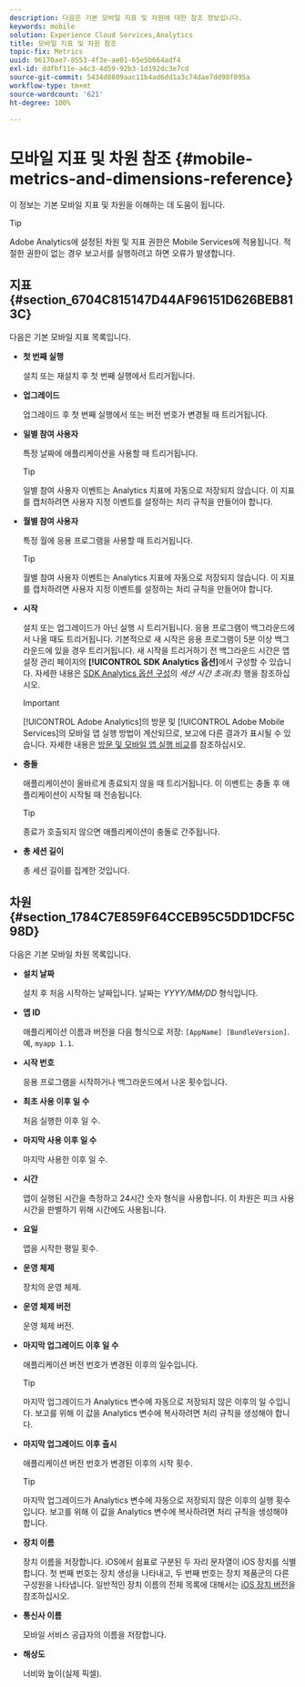 ```yaml
---
description: 다음은 기본 모바일 지표 및 차원에 대한 참조 정보입니다.
keywords: mobile
solution: Experience Cloud Services,Analytics
title: 모바일 지표 및 차원 참조
topic-fix: Metrics
uuid: 96170ae7-8553-4f3e-ae01-65e5b664adf4
exl-id: ddfbf11e-a4c3-4d59-92b3-1d192dc3e7cd
source-git-commit: 5434d8809aac11b4ad6dd1a3c74dae7dd98f095a
workflow-type: tm+mt
source-wordcount: '621'
ht-degree: 100%

---
```


# 모바일 지표 및 차원 참조 {#mobile-metrics-and-dimensions-reference}

이 정보는 기본 모바일 지표 및 차원을 이해하는 데 도움이 됩니다.

>[!TIP]
>
>Adobe Analytics에 설정된 차원 및 지표 권한은 Mobile Services에 적용됩니다. 적절한 권한이 없는 경우 보고서를 실행하려고 하면 오류가 발생합니다.

## 지표 {#section_6704C815147D44AF96151D626BEB813C}

다음은 기본 모바일 지표 목록입니다.

* **첫 번째 실행**

   설치 또는 재설치 후 첫 번째 실행에서 트리거됩니다.

* **업그레이드**

   업그레이드 후 첫 번째 실행에서 또는 버전 번호가 변경될 때 트리거됩니다.

* **일별 참여 사용자**

   특정 날짜에 애플리케이션을 사용할 때 트리거됩니다.

   >[!TIP]
   >
   >일별 참여 사용자 이벤트는 Analytics 지표에 자동으로 저장되지 않습니다. 이 지표를 캡처하려면 사용자 지정 이벤트를 설정하는 처리 규칙을 만들어야 합니다.

* **월별 참여 사용자**

   특정 월에 응용 프로그램을 사용할 때 트리거됩니다.

   >[!TIP]
   >월별 참여 사용자 이벤트는 Analytics 지표에 자동으로 저장되지 않습니다. 이 지표를 캡처하려면 사용자 지정 이벤트를 설정하는 처리 규칙을 만들어야 합니다.

* **시작**

   설치 또는 업그레이드가 아닌 실행 시 트리거됩니다. 응용 프로그램이 백그라운드에서 나올 때도 트리거됩니다. 기본적으로 새 시작은 응용 프로그램이 5분 이상 백그라운드에 있을 경우 트리거됩니다. 새 시작을 트리거하기 전 백그라운드 시간은 앱 설정 관리 페이지의 **[!UICONTROL SDK Analytics 옵션]**&#x200B;에서 구성할 수 있습니다. 자세한 내용은 [SDK Analytics 옵션 구성](/help/using/c-manage-app-settings/c-mob-confg-app/t-config-analytics/t-config-analytics.md)의 *세션 시간 초과(초)* 행을 참조하십시오.

   >[!IMPORTANT]
   >[!UICONTROL Adobe Analytics]의 방문 및 [!UICONTROL Adobe Mobile Services]의 모바일 앱 실행 방법이 계산되므로, 보고에 다른 결과가 표시될 수 있습니다. 자세한 내용은 [방문 및 모바일 앱 실행 비교](https://helpx.adobe.com/kr/analytics/kb/compare-visits-and-mobile-app-launches.html)를 참조하십시오.

* **충돌**

   애플리케이션이 올바르게 종료되지 않을 때 트리거됩니다. 이 이벤트는 충돌 후 애플리케이션이 시작될 때 전송됩니다.

   >[!TIP]
   >종료가 호출되지 않으면 애플리케이션이 충돌로 간주됩니다.

* **총 세션 길이**

   총 세션 길이를 집계한 것입니다.

## 차원 {#section_1784C7E859F64CCEB95C5DD1DCF5C98D}

다음은 기본 모바일 차원 목록입니다.

* **설치 날짜**

   설치 후 처음 시작하는 날짜입니다. 날짜는 *YYYY/MM/DD* 형식입니다.

* **앱 ID**

   애플리케이션 이름과 버전을 다음 형식으로 저장: `[AppName] [BundleVersion]`. 예, `myapp 1.1`.

* **시작 번호**

   응용 프로그램을 시작하거나 백그라운드에서 나온 횟수입니다.

* **최초 사용 이후 일 수**

   처음 실행한 이후 일 수.

* **마지막 사용 이후 일 수**

   마지막 사용한 이후 일 수.

* **시간**

   앱이 실행된 시간을 측정하고 24시간 숫자 형식을 사용합니다. 이 차원은 피크 사용 시간을 판별하기 위해 시간에도 사용됩니다.

* **요일**

   앱을 시작한 평일 횟수.

* **운영 체제**

   장치의 운영 체제.

* **운영 체제 버전**

   운영 체제 버전.

* **마지막 업그레이드 이후 일 수**

   애플리케이션 버전 번호가 변경된 이후의 일수입니다.

   >[!TIP]
   >
   >마지막 업그레이드가 Analytics 변수에 자동으로 저장되지 않은 이후의 일 수입니다. 보고를 위해 이 값을 Analytics 변수에 복사하려면 처리 규칙을 생성해야 합니다.

* **마지막 업그레이드 이후 출시**

   애플리케이션 버전 번호가 변경된 이후의 시작 횟수.

   >[!TIP]
   >
   >마지막 업그레이드가 Analytics 변수에 자동으로 저장되지 않은 이후의 실행 횟수입니다. 보고를 위해 이 값을 Analytics 변수에 복사하려면 처리 규칙을 생성해야 합니다.

* **장치 이름**

   장치 이름을 저장합니다. iOS에서 쉼표로 구분된 두 자리 문자열이 iOS 장치를 식별합니다. 첫 번째 번호는 장치 생성을 나타내고, 두 번째 번호는 장치 제품군의 다른 구성원을 나타냅니다. 일반적인 장치 이름의 전체 목록에 대해서는 [iOS 장치 버전](/help/ios/reference/device-versions.md)을 참조하십시오.

* **통신사 이름**

   모바일 서비스 공급자의 이름을 저장합니다.

* **해상도**

   너비와 높이(실제 픽셀).
